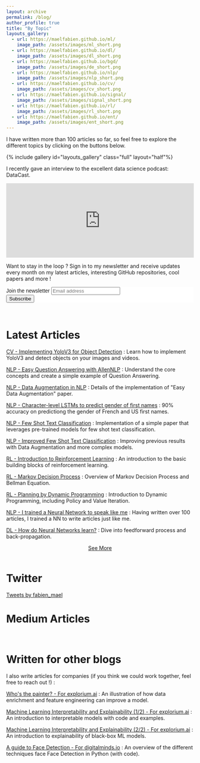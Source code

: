 ```yaml
---
layout: archive
permalink: /blog/
author_profile: true
title: "By Topic"
layouts_gallery:
  - url: https://maelfabien.github.io/ml/
    image_path: /assets/images/ml_short.png
  - url: https://maelfabien.github.io/dl/
    image_path: /assets/images/dl_short.png
  - url: https://maelfabien.github.io/bgd/
    image_path: /assets/images/de_short.png
  - url: https://maelfabien.github.io/nlp/
    image_path: /assets/images/nlp_short.png
  - url: https://maelfabien.github.io/cv/
    image_path: /assets/images/cv_short.png
  - url: https://maelfabien.github.io/signal/
    image_path: /assets/images/signal_short.png
  - url: https://maelfabien.github.io/rl/
    image_path: /assets/images/rl_short.png
  - url: https://maelfabien.github.io/ent/
    image_path: /assets/images/ent_short.png
---
```


I have written more than 100 articles so far, so feel free to explore the different topics by clicking on the buttons below.

{% include gallery id="layouts_gallery" class="full" layout="half"%}

I recently gave an interview to the excellent data science podcast: DataCast.

<iframe height="200px" width="100%" frameborder="no" scrolling="no" seamless src="https://player.simplecast.com/283201b5-12cc-4488-a80c-2dffc1e71e4a?dark=false"></iframe>

<!--End mc_embed_signup-->

Want to stay in the loop ? Sign in to my newsletter and receive updates every month on my latest articles, interesting GitHub repositories, cool papers and more !

<link href="//cdn-images.mailchimp.com/embedcode/horizontal-slim-10_7.css" rel="stylesheet" type="text/css">

<div id="mc_embed_signup" style="background:#fff; clear:left; font:14px Helvetica,Arial,sans-serif; width:100%;">
<form action="https://gmail.us3.list-manage.com/subscribe/post?u=c76a8e2ec2bd989affb9a074f&amp;id=4646542adb" method="post" id="mc-embedded-subscribe-form" name="mc-embedded-subscribe-form" class="validate" target="_blank" novalidate>
<div id="mc_embed_signup_scroll">
<label for="mce-EMAIL">Join the newsletter </label>
<input type="email" value="" name="EMAIL" class="email" id="mce-EMAIL" placeholder="Email address" required>
<div style="position: absolute; left: -5000px;" aria-hidden="true"><input type="text" name="b_c76a8e2ec2bd989affb9a074f_4646542adb" tabindex="-1" value=""></div>
<div class="clear"><input type="submit" value="Subscribe" name="subscribe" id="mc-embedded-subscribe" class="button"></div>
</div>
</form>
</div>

<br>

# Latest Articles

[CV - Implementing YoloV3 for Object Detection](https://maelfabien.github.io/computervision/yolo/) : Learn how to implement YoloV3 and detect objects on your images and videos.

[NLP - Easy Question Answering with AllenNLP](https://maelfabien.github.io/machinelearning/NLP_9/) : Understand the core concepts and create a simple example of Question Answering.

[NLP - Data Augmentation in NLP](https://maelfabien.github.io/machinelearning/NLP_8/) : Details of the implementation of "Easy Data Augmentation" paper.

[NLP - Character-level LSTMs to predict gender of first names](https://maelfabien.github.io/machinelearning/NLP_7/) : 90% accuracy on predictiong the gender of French and US first names.

[NLP - Few Shot Text Classification](https://maelfabien.github.io/machinelearning/NLP_5) : Implementation of a simple paper that leverages pre-trained models for few shot text classification.

[NLP - Improved Few Shot Text Classification](https://maelfabien.github.io/machinelearning/NLP_6) : Improving previous results with Data Augmentation and more complex models.

[RL - Introduction to Reinforcement Learning](https://maelfabien.github.io/rl/RL_1) : An introduction to the basic building blocks of reinforcement learning.

[RL - Markov Decision Process](https://maelfabien.github.io/rl/RL_2/) : Overview of Markov Decision Process and Bellman Equation.

[RL - Planning by Dynamic Programming](https://maelfabien.github.io/rl/RL_3/) : Introduction to Dynamic Programming, including Policy and Value Iteration.

[NLP - I trained a Neural Network to speak like me](https://maelfabien.github.io/machinelearning/NLP_4/) : Having written over 100 articles, I trained a NN to write articles just like me.

[DL - How do Neural Networks learn?](https://maelfabien.github.io/deeplearning/feed/) : Dive into feedforward process and back-propagation.

<center><a href="https://maelfabien.github.io/year-archive/#">See More</a></center>

<br>

# Twitter

<a class="twitter-timeline" href="https://twitter.com/fabien_mael?ref_src=twsrc%5Etfw">Tweets by fabien_mael</a> <script async src="https://platform.twitter.com/widgets.js" charset="utf-8"></script>

# Medium Articles

<div id="medium-widget"></div>
<script src="https://medium-widget.pixelpoint.io/widget.js"></script>
<script>MediumWidget.Init({renderTo: '#medium-widget', params: {"resource":"https://medium.com/@mael.fabien","postsPerLine":1,"limit":10,"picture":"big","fields":["description","author","claps","publishAt"],"ratio":"landscape"}})</script>

<br>

# Written for other blogs

I also write articles for companies (if you think we could work together, feel free to reach out !) :

[Who's the painter? - For explorium.ai](https://www.explorium.ai/blog/whos-the-painter/) : An illustration of how data enrichment and feature engineering can improve a model.

[Machine Learning Interpretability and Explainability (1/2) - For explorium.ai](https://www.explorium.ai/blog/interpretability-and-explainability-part-1/) : An introduction to interpretable models with code and examples.

[Machine Learning Interpretability and Explainability (2/2) - For explorium.ai](https://www.explorium.ai/blog/interpretability-and-explainability-part-2/) : An introduction to explainability of black-box ML models.

[A guide to Face Detection - For digitalminds.io](https://www.digitalminds.io/blog/a_guide_to_face_detection_in_python) : An overview of the different techniques face Face Detection in Python (with code).

<script type="text/javascript" src="//downloads.mailchimp.com/js/signup-forms/popup/unique-methods/embed.js" data-dojo-config="usePlainJson: true, isDebug: false"></script><script type="text/javascript">window.dojoRequire(["mojo/signup-forms/Loader"], function(L) { L.start({"baseUrl":"mc.us3.list-manage.com","uuid":"c76a8e2ec2bd989affb9a074f","lid":"4646542adb","uniqueMethods":true}) })</script>